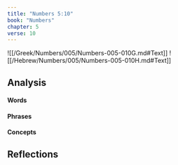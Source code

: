 ```yaml
---
title: "Numbers 5:10"
book: "Numbers"
chapter: 5
verse: 10
---
```

![[/Greek/Numbers/005/Numbers-005-010G.md#Text]]
![[/Hebrew/Numbers/005/Numbers-005-010H.md#Text]]

## Analysis

#### Words

#### Phrases

#### Concepts

## Reflections
